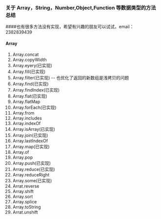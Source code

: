 ### 关于 Array，String，Number,Object,Function 等数据类型的方法总结

####也有很多方法没有实现，希望有兴趣的朋友可以试试，email：2382839439

#### Array

1. Array.concat
2. Array.copyWidth
3. Array.eyery(已实现)
4. Array.fill(已实现)
5. Array.filter(已实现) -- 也优化了返回的新数组是浅拷贝的问题
6. Array.find(已实现)
7. Array.findIndex(已实现)
8. Array.flat(已实现)
9. Array.flatMap
10. Array.forEach(已实现)
11. Array.from
12. Array.includes
13. Array.indexOf
14. Array.isArray(已实现)
15. Array.join(已实现)
16. Array.lastIndexOf
17. Array.map(已实现)
18. Array.of
19. Array.pop
20. Array.push(已实现)
21. Array.reduce(已实现)
22. Array.reduceRight
23. Array.some(已实现)
24. Arrat.reverse
25. Array.shift
26. Array.sort
27. Array.splice
28. Array.toString
29. Arrat.unshift
